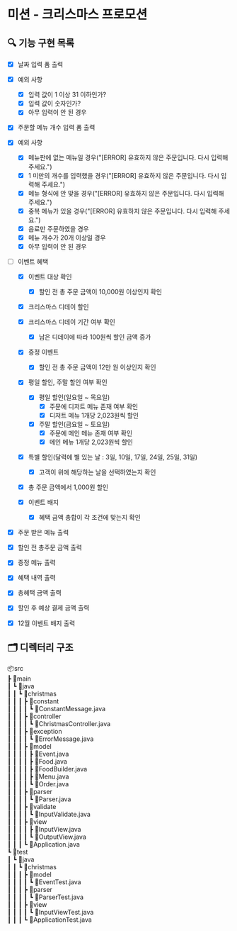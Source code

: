 # 미션 - 크리스마스 프로모션

## 🔍 기능 구현 목록
- [x] 날짜 입력 폼 출력
- [x] 예외 사항
    - [x] 입력 값이 1 이상 31 이하인가?
    - [x] 입력 값이 숫자인가?
    - [x] 아무 입력이 안 된 경우

- [x] 주문할 메뉴 개수 입력 폼 출력
- [x] 예외 사항
    - [x] 메뉴판에 없는 메뉴일 경우("[ERROR] 유효하지 않은 주문입니다. 다시 입력해 주세요.")
    - [x] 1 미만의 개수를 입력했을 경우("[ERROR] 유효하지 않은 주문입니다. 다시 입력해 주세요.")
    - [x] 메뉴 형식에 안 맞을 경우("[ERROR] 유효하지 않은 주문입니다. 다시 입력해 주세요.")
    - [x] 중복 메뉴가 있을 경우("[ERROR] 유효하지 않은 주문입니다. 다시 입력해 주세요.")
    - [x] 음료만 주문하였을 경우
    - [x] 메뉴 개수가 20개 이상일 경우
    - [x] 아무 입력이 안 된 경우

- [ ] 이벤트 혜택

    - [x] 이벤트 대상 확인
        - [x] 할인 전 총 주문 금액이 10,000원 이상인지 확인

    - [x] 크리스마스 디데이 할인
	- [x] 크리스마스 디데이 기간 여부 확인
        - [x] 남은 디데이에 따라 100원씩 할인 금액 증가

    - [x] 증정 이벤트
        - [x] 할인 전 총 주문 금액이 12만 원 이상인지 확인

    - [x] 평일 할인, 주말 할인 여부 확인
        - [x] 평일 할인(일요일 ~ 목요일)
            - [x] 주문에 디저트 메뉴 존재 여부 확인
            - [x] 디저트 메뉴 1개당 2,023원씩 할인
        - [x] 주말 할인(금요일 ~ 토요일)
            - [x] 주문에 메인 메뉴 존재 여부 확인
            - [x] 메인 메뉴 1개당 2,023원씩 할인

    - [x] 특별 할인(달력에 별 있는 날 : 3일, 10일, 17일, 24일, 25일, 31일)
        - [x] 고객이 위에 해당하는 날을 선택하였는지 확인
	- [x] 총 주문 금액에서 1,000원 할인

    - [x] 이벤트 배지
        - [x] 혜택 금액 총합이 각 조건에 맞는지 확인
    

- [x] 주문 받은 메뉴 출력
- [x] 할인 전 총주문 금액 출력
- [x] 증정 메뉴 출력
- [x] 혜택 내역 출력
- [x] 총혜택 금액 출력
- [x] 할인 후 예상 결제 금액 출력
- [x] 12월 이벤트 배지 출력


## 🗂️ 디렉터리 구조
📦src<br/>
 ┣ 📂main<br/>
 ┃ ┗ 📂java<br/>
 ┃ ┃ ┗ 📂christmas<br/>
 ┃ ┃ ┃ ┣ 📂constant<br/>
 ┃ ┃ ┃ ┃ ┗ 📜ConstantMessage.java<br/>
 ┃ ┃ ┃ ┣ 📂controller<br/>
 ┃ ┃ ┃ ┃ ┗ 📜ChristmasController.java<br/>
 ┃ ┃ ┃ ┣ 📂exception<br/>
 ┃ ┃ ┃ ┃ ┗ 📜ErrorMessage.java<br/>
 ┃ ┃ ┃ ┣ 📂model<br/>
 ┃ ┃ ┃ ┃ ┣ 📜Event.java<br/>
 ┃ ┃ ┃ ┃ ┣ 📜Food.java<br/>
 ┃ ┃ ┃ ┃ ┣ 📜FoodBuilder.java<br/>
 ┃ ┃ ┃ ┃ ┣ 📜Menu.java<br/>
 ┃ ┃ ┃ ┃ ┗ 📜Order.java<br/>
 ┃ ┃ ┃ ┣ 📂parser<br/>
 ┃ ┃ ┃ ┃ ┗ 📜Parser.java<br/>
 ┃ ┃ ┃ ┣ 📂validate<br/>
 ┃ ┃ ┃ ┃ ┗ 📜InputValidate.java<br/>
 ┃ ┃ ┃ ┣ 📂view<br/>
 ┃ ┃ ┃ ┃ ┣ 📜InputView.java<br/>
 ┃ ┃ ┃ ┃ ┗ 📜OutputView.java<br/>
 ┃ ┃ ┃ ┗ 📜Application.java<br/>
 ┗ 📂test<br/>
 ┃ ┗ 📂java<br/>
 ┃ ┃ ┗ 📂christmas<br/>
 ┃ ┃ ┃ ┣ 📂model<br/>
 ┃ ┃ ┃ ┃ ┗ 📜EventTest.java<br/>
 ┃ ┃ ┃ ┣ 📂parser<br/>
 ┃ ┃ ┃ ┃ ┗ 📜ParserTest.java<br/>
 ┃ ┃ ┃ ┣ 📂view<br/>
 ┃ ┃ ┃ ┃ ┗ 📜InputViewTest.java<br/>
 ┃ ┃ ┃ ┗ 📜ApplicationTest.java<br/>
